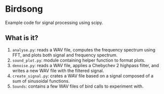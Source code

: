 Birdsong
========

Example code for signal processing using scipy.

What is it?
-----------
1. `analyse.py`: reads a WAV file, computes the frequency spectrum using
    FFT, and plots both signal and frequency spectrum.
1. `sound_plot.py`: module containing helper function to format plots.
1. `denoise.py`: reads a WAV file, applies a Chebychev 2 highpass filter,
   and writes a new WAV file with the filtered signal.
1. `create_signal.py`: crates a WAV file based on a signal composed of a
    sum of sinusoidal functions.
1. `Sounds`: contains a few WAV files of bird calls to experiment with.
